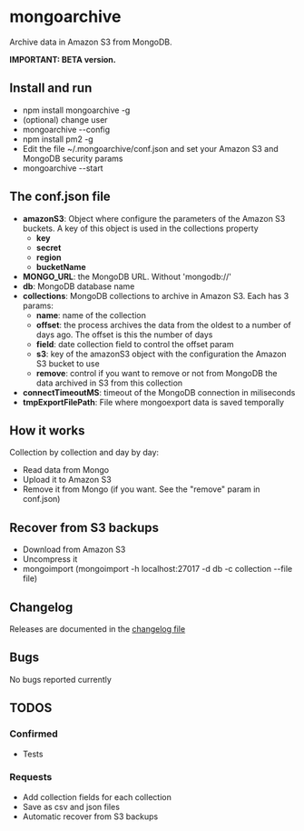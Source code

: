 # mongoarchive

Archive data in Amazon S3 from MongoDB. 

**IMPORTANT: BETA version.**

## Install and run
- npm install mongoarchive -g
- (optional) change user
- mongoarchive --config
- npm install pm2 -g
- Edit the file ~/.mongoarchive/conf.json and set your Amazon S3 and MongoDB security params
- mongoarchive --start

## The conf.json file
* **amazonS3**: Object where configure the parameters of the Amazon S3 buckets. A key of this object is used in the collections property
    * **key**
    * **secret**
    * **region**
    * **bucketName** 
* **MONGO_URL**: the MongoDB URL. Without 'mongodb://'
* **db**: MongoDB database name
* **collections**: MongoDB collections to archive in Amazon S3. Each has 3 params:
    * **name**: name of the collection
    * **offset**: the process archives the data from the oldest to a number of days ago. The offset is this the number of days
    * **field**: date collection field to control the offset param
    * **s3**: key of the amazonS3 object with the configuration the Amazon S3 bucket to use
    * **remove**: control if you want to remove or not from MongoDB the data archived in S3 from this collection
* **connectTimeoutMS**: timeout of the MongoDB connection in miliseconds
* **tmpExportFilePath**: File where mongoexport data is saved temporally

## How it works 
Collection by collection and day by day:
- Read data from Mongo 
- Upload it to Amazon S3
- Remove it from Mongo (if you want. See the "remove" param in conf.json)

## Recover from S3 backups
- Download from Amazon S3
- Uncompress it
- mongoimport (mongoimport -h localhost:27017 -d db -c collection --file file)

## Changelog
Releases are documented in the [changelog file](./changelog.md)

## Bugs
No bugs reported currently

## TODOS
### Confirmed
- Tests
### Requests
- Add collection fields for each collection
- Save as csv and json files
- Automatic recover from S3 backups
